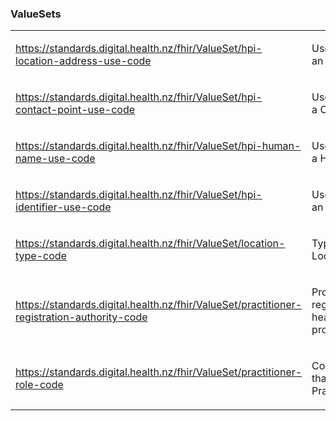 <h3>ValueSets</h3>
<table class='table table-bordered table-condensed'>
<tr>
<td> <a href="http://build.fhir.org/ig/HL7NZ/hpi/branches/master/ValueSet-hpi-address-use.html">https://standards.digital.health.nz/fhir/ValueSet/hpi-location-address-use-code</a> </td>
<td> <p>Use values for an Address</p> </td>
<td>
<div>Location.address.use</div>
</td>
<td>HPI</td>
</tr>
<tr>
<td> <a href="http://build.fhir.org/ig/HL7NZ/hpi/branches/master/ValueSet-hpi-contactpoint-use.html">https://standards.digital.health.nz/fhir/ValueSet/hpi-contact-point-use-code</a> </td>
<td> <p>Use values for a ContactPoint</p> </td>
<td>
<div>Location.telecom.use</div>
<div>Organization.telecom.use</div>
<div>PractitionerRole.telecom.use</div>
</td>
<td>HPI</td>
</tr>
<tr>
<td> <a href="http://build.fhir.org/ig/HL7NZ/hpi/branches/master/ValueSet-hpi-humanname-use.html">https://standards.digital.health.nz/fhir/ValueSet/hpi-human-name-use-code</a> </td>
<td> <p>Use values for a HumanName</p> </td>
<td>
<div>Practitioner.name.use</div>
</td>
<td>HPI</td>
</tr>
<tr>
<td> <a href="http://build.fhir.org/ig/HL7NZ/hpi/branches/master/ValueSet-hpi-identifier-use.html">https://standards.digital.health.nz/fhir/ValueSet/hpi-identifier-use-code</a> </td>
<td> <p>Use values for an identifier</p> </td>
<td>
<div>Practitioner.identifier.system</div>
<div>Practitioner.identifier.system</div>
<div>Practitioner.identifier.system</div>
</td>
<td>HPI</td>
</tr>
<tr>
<td> <a href="http://build.fhir.org/ig/HL7NZ/hpi/branches/master/ValueSet-location-type.html">https://standards.digital.health.nz/fhir/ValueSet/location-type-code</a> </td>
<td> <p>Type of Location</p> </td>
<td>
<div>Location.type</div>
</td>
<td>HPI</td>
</tr>
<tr>
<td> <a href="http://build.fhir.org/ig/HL7NZ/hpi/branches/master/ValueSet-practitioner-registration-authority.html">https://standards.digital.health.nz/fhir/ValueSet/practitioner-registration-authority-code</a> </td>
<td> <p>Professional registration the healthcare provider has</p> </td>
<td>
<div>Practitioner.qualification.code</div>
</td>
<td>HPI</td>
</tr>
<tr>
<td> <a href="http://build.fhir.org/ig/HL7NZ/hpi/branches/master/ValueSet-practitionerrole-codes.html">https://standards.digital.health.nz/fhir/ValueSet/practitioner-role-code</a> </td>
<td> <p>Coded roles that can be in a PractitionerRole</p> </td>
<td>
<div>PractitionerRole.code</div>
</td>
<td>HPI</td>
</tr>
